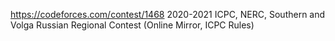 https://codeforces.com/contest/1468
2020-2021 ICPC, NERC, Southern and Volga Russian Regional Contest (Online Mirror, ICPC Rules)
